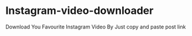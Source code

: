 # Instagram-video-downloader 
Download You Favourite Instagram Video By Just copy and paste post link
